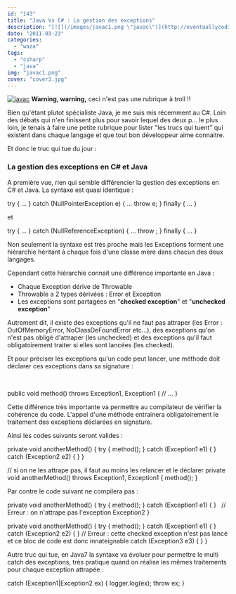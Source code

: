 ```yaml
---
id: "143"
title: "Java Vs C# : La gestion des exceptions"
description: "[![](/images/javac1.png \"javac\")](http://eventuallycoding.com/wp-content/uploads/2011/05/javac1.png) **Warning, warning,** ceci n'est pas une rubrique..."
date: "2011-03-23"
categories: 
  - "waza"
tags: 
  - "csharp"
  - "java"
img: "javac1.png"
cover: "cover3.jpg"
---
```


[![](/images/javac1.png "javac")](http://eventuallycoding.com/wp-content/uploads/2011/05/javac1.png) **Warning, warning,** ceci n'est pas une rubrique à troll !!

Bien qu'étant plutot spécialiste Java, je me suis mis récemment au C#. Loin des débats qui n'en finissent plus pour savoir lequel des deux p... le plus loin, je tenais à faire une petite rubrique pour lister "les trucs qui tuent" qui existent dans chaque langage et que tout bon développeur aime connaitre.

Et donc le truc qui tue du jour :

### La gestion des exceptions en C# et Java

A première vue, rien qui semble différencier la gestion des exceptions en C# et Java. La syntaxe est quasi identique :

try
{
 ...
}
catch (NullPointerException e)
{
 ...
 throw e;
}
 finally
 {
 ...
 }

et

try
{
 ...
}
 catch (NullReferenceException)
{
 ...
 throw ;
}
finally
{
 ...
}

Non seulement la syntaxe est très proche mais les Exceptions forment une hiérarchie héritant à chaque fois d'une classe mère dans chacun des deux langages.

Cependant cette hiérarchie connait une différence importante en Java :

- Chaque Exception dérive de Throwable
- Throwable a 2 types dérivées : Error et Exception
- Les exceptions sont partagées en "**checked exception**" et "**unchecked exception**"

Autrement dit, il existe des exceptions qu'il ne faut pas attraper (les Error : OutOfMemoryError, NoClassDeFoundError etc...), des exceptions qu'on n'est pas obligé d'attraper (les unchecked) et des exceptions qu'il faut obligatoirement traiter si elles sont lancées (les checked).

Et pour préciser les exceptions qu'un code peut lancer, une méthode doit déclarer ces exceptions dans sa signature :

 

public void method() throws Exception1, Exception1
{
 // ...
}

Cette différence très importante va permettre au compilateur de vérifier la cohérence du code. L'appel d'une méthode entrainera obligatoirement le traitement des exceptions déclarées en signature.

Ainsi les codes suivants seront valides :

private void anotherMethod()
{
    try
    {
       method();
    }
    catch (Exception1 e1)
    {
    }
    catch (Exception2 e2)
    {
    }
}

// si on ne les attrape pas, il faut au moins les relancer et le déclarer
private void anotherMethod() throws Exception1, Exception1
{
    method();
}

Par contre le code suivant ne compilera pas :

private void anotherMethod()
{
 try
 {
     method();
 }
 catch (Exception1 e1)
 {
 }   
 // Erreur : on n'attrape pas l'exception Exception2
}
 

private void anotherMethod()
{
 try
 {
 method();
 }
 catch (Exception1 e1)
 {
 }   
 catch (Exception2 e2)
 {
 }
 // Erreur : cette checked exception n'est pas lancé et ce bloc de code est donc innateignable
 catch (Exception3 e3)
 {
 }
}

Autre truc qui tue, en Java7 la syntaxe va évoluer pour permettre le multi catch des exceptions, très pratique quand on réalise les mêmes traitements pour chaque exception attrapée :

catch (Exception1|Exception2 ex)
{
 logger.log(ex);
 throw ex;
}

